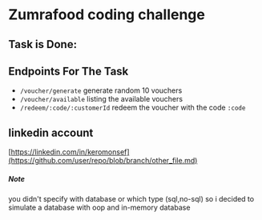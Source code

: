 # Zumrafood coding challenge

## Task is Done:
## Endpoints For The Task
- `/voucher/generate` generate random 10 vouchers
- `/voucher/available` listing the available vouchers
- `/redeem/:code/:customerId` redeem the voucher with the code `:code`

## linkedin account
[https://linkedin.com/in/keromonsef](https://github.com/user/repo/blob/branch/other_file.md)

##### *Note*
you didn't specify with database or which type (sql,no-sql) so i decided to simulate a database with oop and in-memory database